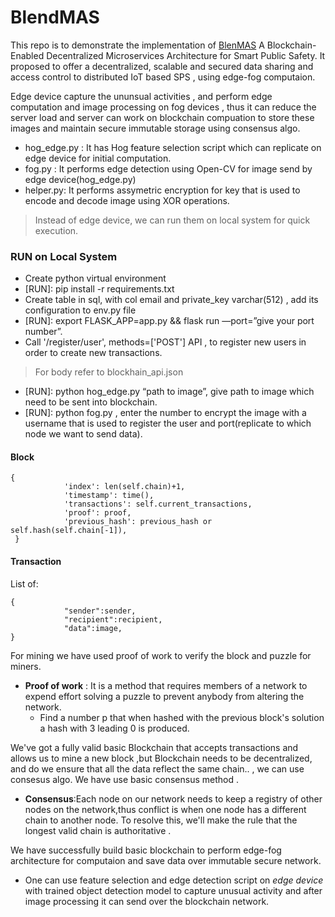 # BlendMAS

This repo is to demonstrate the implementation of [BlenMAS](https://ieeexplore.ieee.org/document/8946177) A Blockchain-Enabled Decentralized Microservices Architecture for Smart Public Safety. It proposed to offer a decentralized, scalable and secured data sharing and access control to distributed IoT based SPS , using edge-fog computaion. 

Edge device capture the ununsual activities , and perform edge computation and image processing on fog devices , thus it can reduce the server load and server can work on blockchain compuation to store these images and maintain secure immutable storage using consensus algo.

- hog_edge.py : It has Hog feature selection script which can replicate on edge device for initial computation.
- fog.py : It performs edge detection using Open-CV for image send by edge device(hog_edge.py)
- helper.py: It performs assymetric encryption for key that is used to encode and decode image using XOR operations.

> Instead of edge device, we can run them on local system for quick execution.

### RUN on Local System

- Create python virtual environment
- [RUN]: pip install -r requirements.txt
- Create table in sql, with col email and private_key varchar(512) , add its configuration to env.py file
- [RUN]: export FLASK_APP=app.py  && flask run —port=”give your port number”.
- Call '/register/user', methods=['POST'] API , to register new users in order to create new transactions.
> For body refer to blockhain_api.json 
- [RUN]: python hog_edge.py “path to image”, give path to image which need to be sent into blockchain.
- [RUN]: python fog.py  ,   enter the number to encrypt the image with a username that is used to register the user and port(replicate to which node we want to send data).

#### Block 
```
{
            'index': len(self.chain)+1,
            'timestamp': time(),
            'transactions': self.current_transactions,
            'proof': proof,
            'previous_hash': previous_hash or self.hash(self.chain[-1]),
 }
```
#### Transaction
List of:
```
{
            "sender":sender,
            "recipient":recipient,
            "data":image,
}
```

For mining we have used proof of work to verify the block and puzzle for miners.
- **Proof of work** :  It is a method that requires members of a network to expend effort solving a puzzle to prevent anybody from altering the network.
  - Find a number p that when hashed with the previous block's solution a hash with 3 leading 0 is produced.

We've got a fully valid basic Blockchain that accepts transactions and allows us to mine a new block ,but  Blockchain needs to be decentralized, and do we ensure that all the data reflect the same chain.. , we can use consesus algo. We have use basic consensus method .
- **Consensus**:Each node on our network needs to keep a registry of other nodes on the network,thus conflict is when one node has a different chain to another node. To resolve this, we'll make the rule that the longest valid chain is authoritative .

We have successfully build basic blockchain to perform edge-fog architecture for computaion and save data over immutable secure network.

- One can use feature selection and edge detection script on *edge device* with trained object detection model to capture unusual activity and after image processing it can send over the blockchain network.




